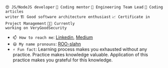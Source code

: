 <code>😍 JS/NodeJS developer</code>
<code>🔭 Coding mentor</code>
<code>🎢 Engineering Team Lead</code>
<code>📖 Coding articles writer</code>
<code>🏗 Good software architecture enthusiast</code>
<code>📈 Certificate in Project Management</code>
<code>👨‍💻 Currently working on VeryGoodSecurity</code>


- <code>📫 How to reach me</code>: [Linkedin](https://www.linkedin.com/in/ruslan-malogulko-63a39059/), [Medium](https://medium.com/@ruslanmalogulko)
- <code>😄 My name pronouns</code>: [ROO-slahn](https://ru.howtopronounce.com/ruslan)
- <code>⚡ Fun fact</code>: Learning process makes you exhausted without any practice. Practice makes knowledge valuable. Application of this practice makes you grateful for this knowledge.
